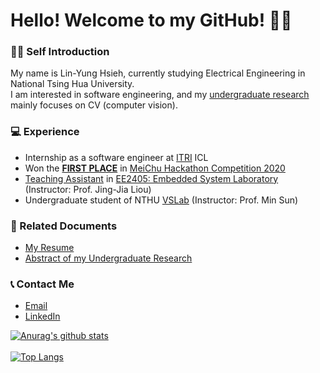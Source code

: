 # Hello! Welcome to my GitHub! 🚀🚀
### 🙋‍♂️ Self Introduction
My name is Lin-Yung Hsieh, currently studying Electrical Engineering in National Tsing Hua University. 
<br />
I am interested in software engineering, and my [undergraduate research](https://github.com/LeoTheBestCoder/active_learning) mainly focuses on CV (computer vision). 

### 💻 Experience
* Internship as a software engineer at [ITRI](https://www.itri.org.tw/) ICL
* Won the [**FIRST PLACE**](https://www.hccg.gov.tw/ch/home.jsp?id=48&parentpath=&mcustomize=municipalnews_view.jsp&toolsflag=Y&dataserno=202010250004&t=MunicipalNews&mserno=201601300020) in [MeiChu Hackathon Competition 2020](https://github.com/LeoTheBestCoder/Meichu2020_Team_726)
* [Teaching Assistant](https://github.com/LeoTheBestCoder/NTHU_EE2405) in [EE2405: Embedded System Laboratory](https://www.ee.nthu.edu.tw/ee240500/) (Instructor: Prof. Jing-Jia Liou)
* Undergraduate student of NTHU [VSLab](https://aliensunmin.github.io/lab/info.html) (Instructor: Prof. Min Sun)

### 📝 Related Documents
* [My Resume](https://drive.google.com/file/d/1wada6UIomghnOl_jvzcuKX5aBxwmY-V3/view?usp=sharing)
* [Abstract of my Undergraduate Research](https://drive.google.com/file/d/1_bzX01EOcB5Ui8ig4DcBHS12iGtBMZxf/view?usp=sharing)

### 📞 Contact Me
* [Email](mailto:leoshieh0hn@gmail.com)
* [LinkedIn](https://www.linkedin.com/in/linyunghsieh/)

[![Anurag's github stats](https://github-readme-stats.vercel.app/api?username=leothebestcoder&theme=gruvbox)](https://github.com/leothebestcoder/github-readme-stats)  
<br />
[![Top Langs](https://github-readme-stats.vercel.app/api/top-langs/?username=leothebestcoder&layout=compact&theme=gruvbox)](https://github.com/leothebestcoder/github-readme-stats)